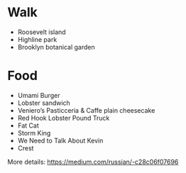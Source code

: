 # Walk

* Roosevelt island
* Highline park
* Brooklyn botanical garden

# Food

* Umami Burger
* Lobster sandwich
* Veniero’s Pasticceria & Caffe plain cheesecake
* Red Hook Lobster Pound Truck
* Fat Cat
* Storm King
* We Need to Talk About Kevin
* Crest

More details:
https://medium.com/russian/-c28c06f07696
